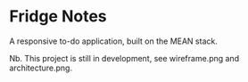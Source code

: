 # Fridge Notes
A responsive to-do application, built on the MEAN stack.

Nb. This project is still in development, see wireframe.png and architecture.png.
